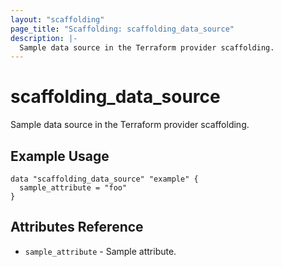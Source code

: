 ```yaml
---
layout: "scaffolding"
page_title: "Scaffolding: scaffolding_data_source"
description: |-
  Sample data source in the Terraform provider scaffolding.
---
```


# scaffolding_data_source

Sample data source in the Terraform provider scaffolding.

## Example Usage

```hcl
data "scaffolding_data_source" "example" {
  sample_attribute = "foo"
}
```

## Attributes Reference

* `sample_attribute` - Sample attribute.
